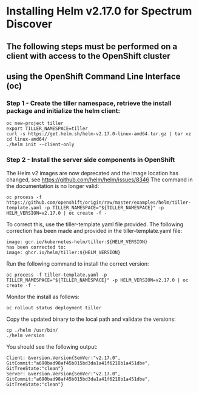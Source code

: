 # Installing Helm v2.17.0 for Spectrum Discover

<!--- cSpell: helm tiller allowfullscreen -->


##  The following steps must be performed on a client with access to the OpenShift cluster 
##  using the OpenShift Command Line Interface (oc) 

### Step 1 - Create the tiller namespace, retrieve the install package and initialize the helm client:

```
oc new-project tiller
export TILLER_NAMESPACE=tiller
curl -s https://get.helm.sh/helm-v2.17.0-linux-amd64.tar.gz | tar xz
cd linux-amd64/
./helm init --client-only
```

### Step 2 - Install the server side components in OpenShift

The Helm v2 images are now deprecated and the image location has changed, see https://github.com/helm/helm/issues/8346
The command in the documentation is no longer valid:
```
oc process -f https://github.com/openshift/origin/raw/master/examples/helm/tiller-template.yaml -p TILLER_NAMESPACE="${TILLER_NAMESPACE}" -p HELM_VERSION=v2.17.0 | oc create -f -
```
To correct this, use the tiller-template.yaml file provided. The following correction has been made and provided in the tiller-template.yaml file:
```
image: gcr.io/kubernetes-helm/tiller:${HELM_VERSION}
has been corrected to:
image: ghcr.io/helm/tiller:${HELM_VERSION}
```

Run the following command to install the correct version:
```
oc process -f tiller-template.yaml -p TILLER_NAMESPACE="${TILLER_NAMESPACE}" -p HELM_VERSION=v2.17.0 | oc create -f -
```
Monitor the install as follows:
```
oc rollout status deployment tiller
```

Copy the updated binary to the local path and validate the versions:
```
cp ./helm /usr/bin/
./helm version
```

You should see the following output:
```
Client: &version.Version{SemVer:"v2.17.0", GitCommit:"a690bad98af45b015bd3da1a41f6218b1a451dbe", GitTreeState:"clean"}
Server: &version.Version{SemVer:"v2.17.0", GitCommit:"a690bad98af45b015bd3da1a41f6218b1a451dbe", GitTreeState:"clean"}
```

